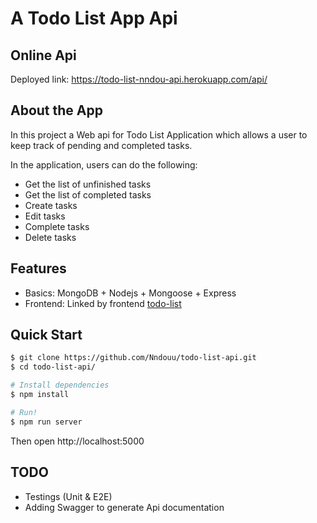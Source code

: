 # A Todo List App Api

## Online Api

Deployed link: https://todo-list-nndou-api.herokuapp.com/api/

## About the App

In this project a Web api for Todo List Application which allows a user to keep track of pending and completed tasks.

In the application, users can do the following:

- Get the list of unfinished tasks
- Get the list of completed tasks
- Create tasks
- Edit tasks
- Complete tasks
- Delete tasks

## Features

- Basics: MongoDB + Nodejs + Mongoose + Express
- Frontend: Linked by frontend [todo-list](https://github.com/Nndouu/todo-list)

## Quick Start

```sh
$ git clone https://github.com/Nndouu/todo-list-api.git
$ cd todo-list-api/

# Install dependencies
$ npm install

# Run!
$ npm run server
```

Then open http://localhost:5000

## TODO

- Testings (Unit & E2E)
- Adding Swagger to generate Api documentation

